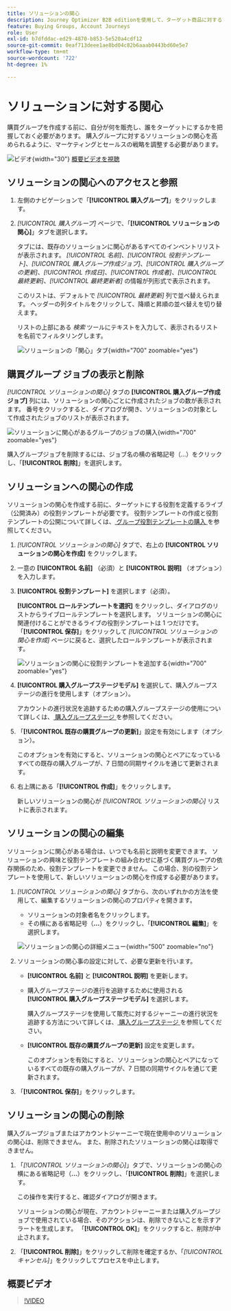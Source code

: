 ```yaml
---
title: ソリューションの関心
description: Journey Optimizer B2B editionを使用して、ターゲット商品に対するソリューションの関心を生み出し、ロールテンプレートを使用して購買グループの作成を自動化し、ステージの進行を管理します。
feature: Buying Groups, Account Journeys
role: User
exl-id: b7dfddac-ed29-4870-b853-5e520a4cdf12
source-git-commit: 0eaf713deee1ae8bd04c82b6aaab0443bd60e5e7
workflow-type: tm+mt
source-wordcount: '722'
ht-degree: 1%

---
```


# ソリューションに対する関心

購買グループを作成する前に、自分が何を販売し、誰をターゲットにするかを把握しておく必要があります。 購入グループに対するソリューションの関心を高められるように、マーケティングとセールスの戦略を調整する必要があります。

![ビデオ](../../assets/do-not-localize/icon-video.svg){width="30"} [概要ビデオを視聴](#overview-video)

## ソリューションの関心へのアクセスと参照

1. 左側のナビゲーションで「**[!UICONTROL 購入グループ]**」をクリックします。

1. _[!UICONTROL 購入グループ]_ ページで、「**[!UICONTROL ソリューションの関心]**」タブを選択します。

   タブには、既存のソリューションに関心があるすべてのインベントリリストが表示されます。 _[!UICONTROL 名前]_、_[!UICONTROL 役割テンプレート]_、_[!UICONTROL 購入グループ作成ジョブ]_、_[!UICONTROL 購入グループの更新]_、_[!UICONTROL 作成日]_、_[!UICONTROL 作成者]_、_[!UICONTROL 最終更新]_、_[!UICONTROL 最終更新者]_ の情報が列形式で表示されます。

   このリストは、デフォルトで _[!UICONTROL 最終更新]_ 列で並べ替えられます。 ヘッダーの列タイトルをクリックして、降順と昇順の並べ替えを切り替えます。

   リストの上部にある _検索_ ツールにテキストを入力して、表示されるリストを名前でフィルタリングします。

   ![ ソリューションの「関心」タブ ](assets/solution-interest-tab.png){width="700" zoomable="yes"}

## 購買グループ ジョブの表示と削除

_[!UICONTROL ソリューションの関心]_ タブの **[!UICONTROL 購入グループ作成ジョブ]** 列には、ソリューションの関心ごとに作成されたジョブの数が表示されます。 番号をクリックすると、ダイアログが開き、ソリューションの対象として作成されたジョブのリストが表示されます。

![ ソリューションに関心があるグループのジョブの購入 ](assets/buying-group-jobs-for-solution-interest.png){width="700" zoomable="yes"}

購入グループジョブを削除するには、ジョブ名の横の省略記号（...）をクリックし、「**[!UICONTROL 削除]**」を選択します。

## ソリューションへの関心の作成

ソリューションの関心を作成する前に、ターゲットにする役割を定義するライブ（公開済み）の役割テンプレートが必要です。 役割テンプレートの作成と役割テンプレートの公開について詳しくは、[ グループ役割テンプレートの購入 ](./buying-groups-role-templates.md) を参照してください。

1. _[!UICONTROL ソリューションの関心]_ タブで、右上の **[!UICONTROL ソリューションの関心を作成]** をクリックします。

1. 一意の **[!UICONTROL 名前]** （必須）と **[!UICONTROL 説明]** （オプション）を入力します。

1. **[!UICONTROL 役割テンプレート]** を選択します（必須）。

   **[!UICONTROL ロールテンプレートを選択]** をクリックし、ダイアログのリストからライブロールテンプレートを選択します。 ソリューションの関心に関連付けることができるライブの役割テンプレートは 1 つだけです。 「**[!UICONTROL 保存]**」をクリックして _[!UICONTROL ソリューションの関心を作成]_ ページに戻ると、選択したロールテンプレートが表示されます。

   ![ ソリューションの関心に役割テンプレートを追加する ](assets/solution-interest-create.png){width="700" zoomable="yes"}

1. **[!UICONTROL 購入グループステージモデル]** を選択して、購入グループステージの進行を使用します（オプション）。

   アカウントの進行状況を追跡するための購入グループステージの使用について詳しくは、[ 購入グループステージ ](./buying-group-stages.md) を参照してください。

1. 「**[!UICONTROL 既存の購買グループの更新]**」設定を有効にします（オプション）。

   このオプションを有効にすると、ソリューションの関心とペアになっているすべての既存の購入グループが、7 日間の同期サイクルを通じて更新されます。

1. 右上隅にある「**[!UICONTROL 作成]**」をクリックします。

   新しいソリューションの関心が _[!UICONTROL ソリューションの関心]_ リストに表示されます。

## ソリューションの関心の編集

ソリューションに関心がある場合は、いつでも名前と説明を変更できます。 ソリューションの興味と役割テンプレートの組み合わせに基づく購買グループの依存関係のため、役割テンプレートを変更できません。 この場合、別の役割テンプレートを使用して、新しいソリューションの関心を作成する必要があります。

1. _[!UICONTROL ソリューションの関心]_ タブから、次のいずれかの方法を使用して、編集するソリューションの関心のプロパティを開きます。

   * ソリューションの対象者名をクリックします。
   * その横にある省略記号（**...**）をクリックし、「**[!UICONTROL 編集]**」を選択します。

   ![ ソリューションの関心の詳細メニュー ](assets/solution-interests-more-menu.png){width="500" zoomable="no"}

1. ソリューションの関心事の設定に対して、必要な更新を行います。

   * **[!UICONTROL 名前]** と **[!UICONTROL 説明]** を更新します。

   * 購入グループステージの進行を追跡するために使用される **[!UICONTROL 購入グループステージモデル]** を選択します。

     購入グループステージを使用して販売に対するジャーニーの進行状況を追跡する方法について詳しくは、[ 購入グループステージ ](./buying-group-stages.md) を参照してください。

   * **[!UICONTROL 既存の購買グループの更新]** 設定を変更します。

     このオプションを有効にすると、ソリューションの関心とペアになっているすべての既存の購入グループが、7 日間の同期サイクルを通じて更新されます。

1. 「**[!UICONTROL 保存]**」をクリックします。

## ソリューションの関心の削除

購入グループジョブまたはアカウントジャーニーで現在使用中のソリューションの関心は、削除できません。 また、削除されたソリューションの関心は取得できません。

1. 「_[!UICONTROL ソリューションの関心]_」タブで、ソリューションの関心の横にある省略記号（**...**）をクリックし、「**[!UICONTROL 削除]**」を選択します。

   この操作を実行すると、確認ダイアログが開きます。

   ソリューションの関心が現在、アカウントジャーニーまたは購入グループジョブで使用されている場合、そのアクションは、削除できないことを示すアラートを生成します。 「**[!UICONTROL OK]**」をクリックすると、削除が中止されます。

1. 「**[!UICONTROL 削除]**」をクリックして削除を確定するか、「_[!UICONTROL キャンセル]_」をクリックしてプロセスを中止します。

## 概要ビデオ

>[!VIDEO](https://video.tv.adobe.com/v/3433080/?learn=on)
